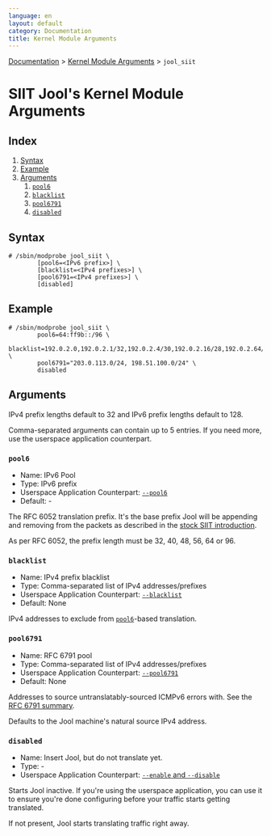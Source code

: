 ```yaml
---
language: en
layout: default
category: Documentation
title: Kernel Module Arguments
---
```


[Documentation](documentation.html) > [Kernel Module Arguments](documentation.html#kernel-module-arguments) > `jool_siit`

# SIIT Jool's Kernel Module Arguments

## Index

1. [Syntax](#syntax)
2. [Example](#example)
3. [Arguments](#arguments)
	1. [`pool6`](#pool6)
	2. [`blacklist`](#blacklist)
	3. [`pool6791`](#pool6791)
	4. [`disabled`](#disabled)

## Syntax

	# /sbin/modprobe jool_siit \
			[pool6=<IPv6 prefix>] \
			[blacklist=<IPv4 prefixes>] \
			[pool6791=<IPv4 prefixes>] \
			[disabled]

## Example

	# /sbin/modprobe jool_siit \
			pool6=64:ff9b::/96 \
			blacklist=192.0.2.0,192.0.2.1/32,192.0.2.4/30,192.0.2.16/28,192.0.2.64/26 \
			pool6791="203.0.113.0/24, 198.51.100.0/24" \
			disabled

## Arguments

IPv4 prefix lengths default to 32 and IPv6 prefix lengths default to 128.

Comma-separated arguments can contain up to 5 entries. If you need more, use the userspace application counterpart.

### `pool6`

- Name: IPv6 Pool
- Type: IPv6 prefix
- Userspace Application Counterpart: [`--pool6`](usr-flags-pool6.html)
- Default: -

The RFC 6052 translation prefix. It's the base prefix Jool will be appending and removing from the packets as described in the [stock SIIT introduction](intro-xlat.html#siit-traditional).

As per RFC 6052, the prefix length must be 32, 40, 48, 56, 64 or 96.

### `blacklist`

- Name: IPv4 prefix blacklist
- Type: Comma-separated list of IPv4 addresses/prefixes
- Userspace Application Counterpart: [`--blacklist`](usr-flags-blacklist.html)
- Default: None

IPv4 addresses to exclude from [`pool6`](#pool6)-based translation.

### `pool6791`

- Name: RFC 6791 pool
- Type: Comma-separated list of IPv4 addresses/prefixes
- Userspace Application Counterpart: [`--pool6791`](usr-flags-pool6791.html)
- Default: None

Addresses to source untranslatably-sourced ICMPv6 errors with. See the [RFC 6791 summary](pool6791.html).

Defaults to the Jool machine's natural source IPv4 address.

### `disabled`

- Name: Insert Jool, but do not translate yet.
- Type: -
- Userspace Application Counterpart: [`--enable` and `--disable`](usr-flags-global.html#enable---disable)

Starts Jool inactive. If you're using the userspace application, you can use it to ensure you're done configuring before your traffic starts getting translated.

If not present, Jool starts translating traffic right away.

